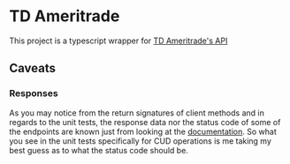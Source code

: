 # TD Ameritrade

This project is a typescript wrapper for [TD Ameritrade's API][td-documentation]

## Caveats

### Responses

As you may notice from the return signatures of client methods and in regards to the unit tests, the response data nor the status code of some of the endpoints are known just from looking at the [documentation][td-documentation]. So what you see in the unit tests specifically for CUD operations is me taking my best guess as to what the status code should be.

[td-documentation]: https://developer.tdameritrade.com/
